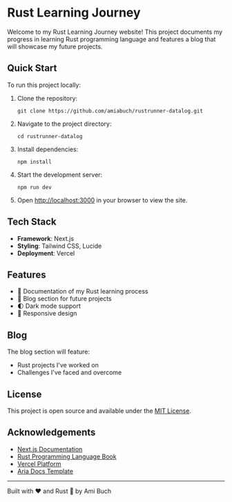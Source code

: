 # Rust Learning Journey

Welcome to my Rust Learning Journey website! This project documents my progress in learning Rust programming language and features a blog that will showcase my future projects.

## Quick Start

To run this project locally:

1. Clone the repository:
   ```
   git clone https://github.com/amiabuch/rustrunner-datalog.git
   ```
2. Navigate to the project directory:
   ```
   cd rustrunner-datalog
   ```
3. Install dependencies:
   ```
   npm install
   ```
4. Start the development server:
   ```
   npm run dev
   ```
5. Open [http://localhost:3000](http://localhost:3000) in your browser to view the site.

## Tech Stack

- **Framework**: Next.js
- **Styling**: Tailwind CSS, Lucide
- **Deployment**: Vercel

## Features

- 📖 Documentation of my Rust learning process
- 📝 Blog section for future projects
- 🌓 Dark mode support
- 📱 Responsive design

## Blog

The blog section will feature:
- Rust projects I've worked on
- Challenges I've faced and overcome

## License

This project is open source and available under the [MIT License](LICENSE).

## Acknowledgements

- [Next.js Documentation](https://nextjs.org/docs)
- [Rust Programming Language Book](https://doc.rust-lang.org/book/)
- [Vercel Platform](https://vercel.com/)
- [Aria Docs Template](https://github.com/nisabmohd/Aria-Docs)

---

Built with ❤️ and Rust 🦀 by Ami Buch
